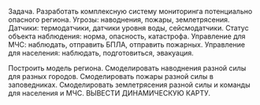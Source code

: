 Задача.
Разработать комплексную систему мониторинга потенциально опасного региона. 
Угрозы: наводнения, пожары, землетрясения.
Датчики: термодатчики, датчики уровня воды, сейсмодатчики.
Статус объекта наблюдения: норма, опасность, катастрофа.
Управление для МЧС: наблюдать, отправить БПЛА, отправить пожарных.
Управление для населения: наблюдать, подготовиться, эвакуация.
 
Построить модель региона.
Смоделировать наводнения разной силы для разных городов.
Смоделировать пожары разной силы в заповедниках.
Смоделировать землетрясения разной силы и команды для населения и МЧС. 
ВЫВЕСТИ ДИНАМИЧЕСКУЮ КАРТУ.
